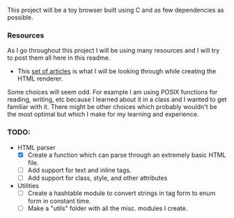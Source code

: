 This project will be a toy browser built using C and as few dependencies as possible.

### Resources
As I go throughout this project I will be using many resources and I will try to post them all here in this readme.
- This [set of articles](https://limpet.net/mbrubeck/2014/08/08/toy-layout-engine-1.html) is what I will be looking through while creating the HTML renderer.

Some choices will seem odd. For example I am using POSIX functions for reading, writing, etc because I learned about it in a class and I wanted to get familiar with it. There might be other choices which probably wouldn't be the most optimal but which I make for my learning and experience. 

### TODO:
- HTML parser
  - [x] Create a function which can parse through an extremely basic HTML file.
  - [ ] Add support for text and inline tags.
  - [ ] Add support for class, style, and other attributes

- Utilities
  - [ ] Create a hashtable module to convert strings in tag form to enum form in constant time. 
  - [ ] Make a "utils" folder with all the misc. modules I create. 

